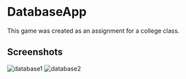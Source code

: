 ﻿# DatabaseApp
 
This game was created as an assignment for a college class.

## Screenshots
![database1](https://github.com/1hugos/DatabaseApp/assets/125682108/e3926a7e-f1d5-46af-8895-3113f5308f75)
![database2](https://github.com/1hugos/DatabaseApp/assets/125682108/455dea63-2c22-4598-aacc-3d4c8f169731)
